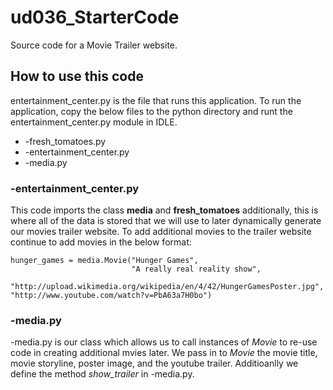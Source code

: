 # ud036_StarterCode
Source code for a Movie Trailer website.

## How to use this code
entertainment_center.py is the file that runs this application.  To run the application, copy the below files to the python directory and runt the entertainment_center.py module in IDLE.

* -fresh_tomatoes.py
* -entertainment_center.py
* -media.py

### -entertainment_center.py
This code imports the class **media** and **fresh_tomatoes** additionally, this is where all of the data is stored that we will use to later dynamically generate our movies trailer website.  To add additional movies to the trailer website continue to add movies in the below format:

```
hunger_games = media.Movie("Hunger Games",
                           "A really real reality show",
                           "http://upload.wikimedia.org/wikipedia/en/4/42/HungerGamesPoster.jpg",                          "http://www.youtube.com/watch?v=PbA63a7H0bo")
```

### -media.py
-media.py is our class which allows us to call instances of _Movie_ to re-use code in creating additional mvies later.  We pass in to _Movie_ the movie title, movie storyline, poster image, and the youtube trailer.  Additioanlly we define the method _show_trailer_ in -media.py.




